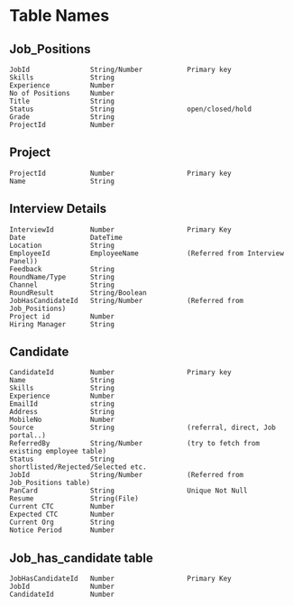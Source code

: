 # Table Names

## Job_Positions

    JobId				String/Number           Primary key
    Skills 				String
    Experience 			Number
    No of Positions		Number
    Title				String
    Status				String                  open/closed/hold
    Grade				String
    ProjectId			Number

## Project

    ProjectId 			Number                  Primary key
    Name				String

## Interview Details

    InterviewId         Number                  Primary Key
    Date				DateTime
    Location			String
    EmployeeId		    EmployeeName		    (Referred from Interview Panel))
    Feedback			String
    RoundName/Type	    String
    Channel             String
    RoundResult			String/Boolean
    JobHasCandidateId	String/Number		    (Referred from Job_Positions)
    Project id 			Number
    Hiring Manager   	String

## Candidate

    CandidateId			Number		            Primary key
    Name				String
    Skills				String
    Experience			Number
    EmailId				string
    Address				String
    MobileNo			Number
    Source				String                  (referral, direct, Job portal..)
    ReferredBy			String/Number 	        (try to fetch from existing employee table)
    Status				String 		            shortlisted/Rejected/Selected etc.
    JobId				String/Number	        (Referred from Job_Positions table)
    PanCard				String			        Unique Not Null
    Resume 				String(File)
    Current CTC 		Number
    Expected CTC 		Number
    Current Org         String
    Notice Period		Number

## Job_has_candidate table

    JobHasCandidateId   Number                  Primary Key
    JobId               Number
    CandidateId         Number
